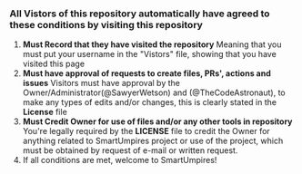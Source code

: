 ### All Vistors of this repository automatically have agreed to these conditions by visiting this repository
1. **Must Record that they have visited the repository** Meaning that you must put your username in the "Vistors" file, showing that you have visited this page
2. **Must have approval of requests to create files, PRs', actions and issues** Visitors must have approval by the Owner/Administrator(@SawyerWetson) and (@TheCodeAstronaut), to make any types of edits and/or changes, this is clearly stated in the **License** file
3. **Must Credit Owner for use of files and/or any other tools in repository** You're legally required by the **LICENSE** file to credit the Owner for anything related to SmartUmpires project or use of the project, which must be obtained by request of e-mail or written request.
4. If all conditions are met, welcome to SmartUmpires!
